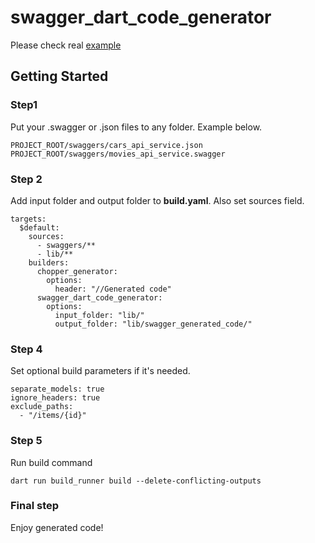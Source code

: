 # swagger_dart_code_generator

Please check real [example](https://github.com/epam-cross-platform-lab/swagger-dart-code-generator/tree/master/example)

## Getting Started

### Step1

Put your .swagger or .json files to any folder. Example below.

```
PROJECT_ROOT/swaggers/cars_api_service.json
PROJECT_ROOT/swaggers/movies_api_service.swagger
```

### Step 2

Add input folder and output folder to **build.yaml**. Also set sources field.

```
targets:
  $default:
    sources:
      - swaggers/**
      - lib/**
    builders:
      chopper_generator:
        options:
          header: "//Generated code"
      swagger_dart_code_generator:
        options:
          input_folder: "lib/"
          output_folder: "lib/swagger_generated_code/"
```

### Step 4

Set optional build parameters if it's needed.

```
separate_models: true
ignore_headers: true
exclude_paths:
  - "/items/{id}"
```

### Step 5

Run build command

```
dart run build_runner build --delete-conflicting-outputs
```

### Final step

Enjoy generated code!
